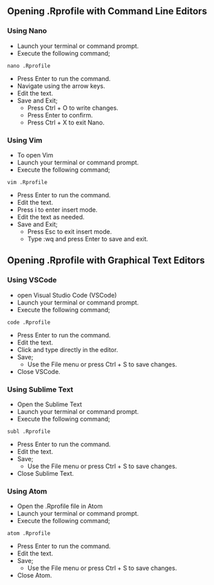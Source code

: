 
## Opening .Rprofile with Command Line Editors
### Using Nano
 - Launch your terminal or command prompt.
 - Execute the following command;

 ``` 
 nano .Rprofile
 ```
 - Press Enter to run the command.
 - Navigate using the arrow keys.
 - Edit the text.
 - Save and Exit;
     - Press Ctrl + O to write changes.
     - Press Enter to confirm.
     - Press Ctrl + X to exit Nano.


### Using Vim
 - To open Vim
 - Launch your terminal or command prompt.
 - Execute the following command;

 ```
 vim .Rprofile
 ```
 - Press Enter to run the command.
 - Edit the text.
 - Press i to enter insert mode.
 - Edit the text as needed.
 - Save and Exit;
     - Press Esc to exit insert mode.
     - Type :wq and press Enter to save and exit.


## Opening .Rprofile with Graphical Text Editors

### Using VSCode
 - open Visual Studio Code (VSCode)
 - Launch your terminal or command prompt.
 - Execute the following command;

 ```
 code .Rprofile
 ```
 - Press Enter to run the command.
 - Edit the text.
 - Click and type directly in the editor.
 - Save;
     - Use the File menu or press Ctrl + S to save changes.
 - Close VSCode.


### Using Sublime Text
 - Open the Sublime Text
 - Launch your terminal or command prompt.
 - Execute the following command;

 ```
 subl .Rprofile
 ```
 - Press Enter to run the command.
 - Edit the text.
 - Save;
     - Use the File menu or press Ctrl + S to save changes.
 - Close Sublime Text.

### Using Atom
 - Open the .Rprofile file in Atom
 - Launch your terminal or command prompt.
 - Execute the following command;

 ```
 atom .Rprofile
 ```
 - Press Enter to run the command.
 - Edit the text.
 - Save;
     - Use the File menu or press Ctrl + S to save changes.
 - Close Atom.